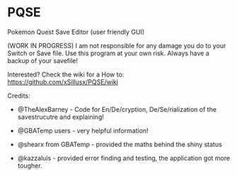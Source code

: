 # PQSE
Pokemon Quest Save Editor (user friendly GUI)

(WORK IN PROGRESS)
I am not responsible for any damage you do to your Switch or Save file. Use this program at your own risk.
Always have a backup of your savefile!

Interested? Check the wiki for a How to: https://github.com/xSillusx/PQSE/wiki


Credits:

- @TheAlexBarney - Code for En/De/cryption, De/Se/rialization of the savestrucutre and explaining!

- @GBATemp users - very helpful information!

- @shearx from GBATemp - provided the maths behind the shiny status

- @kazzaluis - provided error finding and testing, the application got more tougher.

